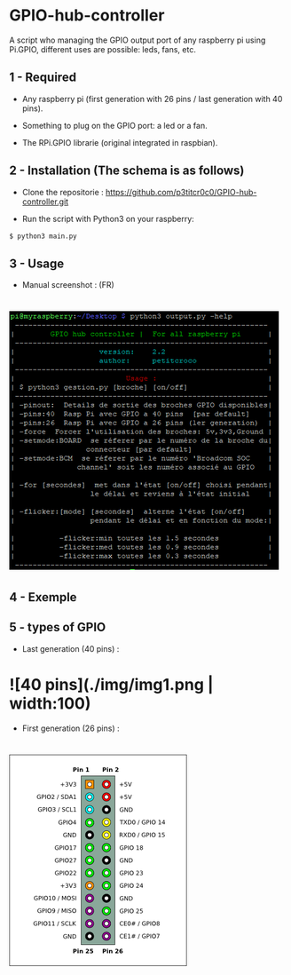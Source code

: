 # GPIO-hub-controller
A script who managing the GPIO output port of any raspberry pi using Pi.GPIO, different uses are possible: leds, fans, etc.

## 1 - Required

* Any raspberry pi (first generation with 26 pins / last generation with 40 pins).

* Something to plug on the GPIO port: a led or a fan.

* The RPi.GPIO librarie (original integrated in raspbian).

## 2 - Installation (The schema is as follows)

* Clone the repositorie : https://github.com/p3titcr0c0/GPIO-hub-controller.git

* Run the script with Python3 on your raspberry:
```bash
$ python3 main.py
```

## 3 - Usage

* Manual screenshot : (FR)
#  ![manual](./img/help.PNG)

## 4 - Exemple

## 5 - types of GPIO

* Last generation (40 pins) :
#  ![40 pins](./img/img1.png | width:100)

* First generation (26 pins) :
#  ![26 pins](./img/img2.png)
